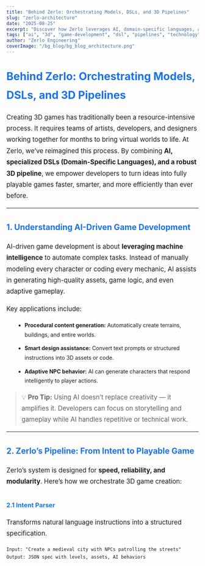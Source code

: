 ```yaml
---
title: "Behind Zerlo: Orchestrating Models, DSLs, and 3D Pipelines"
slug: "zerlo-architecture"
date: "2025-08-25"
excerpt: "Discover how Zerlo leverages AI, domain-specific languages, and specialized pipelines to build full 3D games efficiently and professionally."
tags: ["ai", "3d", "game-development", "dsl", "pipelines", "technology"]
author: "Zerlo Engineering"
coverImage: "/bg_blog/bg_blog_architecture.png"
---
```


<style>
/* Blog styling */
body { font-family: "Inter", sans-serif; color: #1c1c1c; line-height: 1.75; }
h1, h2, h3 { color: #1a73e8; margin-top: 2rem; }
p { margin: 1rem 0; font-size: 1.05rem; }
ul { margin-left: 1.5rem; }
li { margin-bottom: 0.7rem; }
.code-block { 
  background-color: #f5f5f5; 
  border-left: 4px solid #1a73e8; 
  padding: 1rem; 
  font-family: "Courier New", monospace; 
  margin: 1rem 0; 
  border-radius: 6px;
  overflow-x: auto;
}
.callout { 
  border-left: 4px solid #1a73e8; 
  background-color: #e8f0fe; 
  padding: 1rem; 
  margin: 1.5rem 0; 
  border-radius: 6px; 
  font-weight: 500;
}
</style>

# Behind Zerlo: Orchestrating Models, DSLs, and 3D Pipelines

Creating 3D games has traditionally been a resource-intensive process. It requires teams of artists, developers, and designers working together for months to bring virtual worlds to life. At Zerlo, we’ve reimagined this process. By combining **AI, specialized DSLs (Domain-Specific Languages), and a robust 3D pipeline**, we empower developers to turn ideas into fully playable games faster, smarter, and more efficiently than ever before.

---

## 1. Understanding AI-Driven Game Development

AI-driven game development is about **leveraging machine intelligence** to automate complex tasks. Instead of manually modeling every character or coding every mechanic, AI assists in generating high-quality assets, game logic, and even adaptive gameplay.

Key applications include:  

- **Procedural content generation:** Automatically create terrains, buildings, and entire worlds.  
- **Smart design assistance:** Convert text prompts or structured instructions into 3D assets or code.  
- **Adaptive NPC behavior:** AI can generate characters that respond intelligently to player actions.  

> 💡 **Pro Tip:** Using AI doesn’t replace creativity — it amplifies it. Developers can focus on storytelling and gameplay while AI handles repetitive or technical work.

---

## 2. Zerlo’s Pipeline: From Intent to Playable Game

Zerlo’s system is designed for **speed, reliability, and modularity**. Here’s how we orchestrate 3D game creation:

### 2.1 Intent Parser
Transforms natural language instructions into a structured specification.  

```text
Input: "Create a medieval city with NPCs patrolling the streets"
Output: JSON spec with levels, assets, AI behaviors
